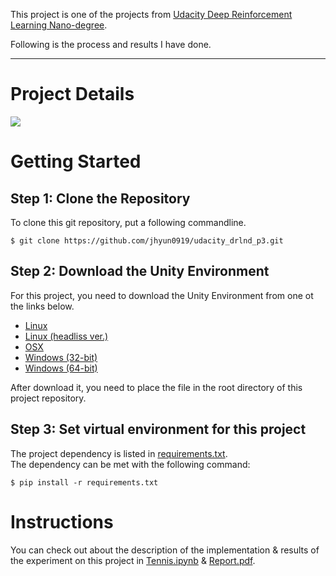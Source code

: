This project is one of the projects from [Udacity Deep Reinforcement Learning Nano-degree](https://github.com/udacity/deep-reinforcement-learning).

Following is the process and results I have done.

---

# Project Details

![](https://user-images.githubusercontent.com/10624937/42135623-e770e354-7d12-11e8-998d-29fc74429ca2.gif)

# Getting Started

## Step 1: Clone the Repository

To clone this git repository, put a following commandline.

```
$ git clone https://github.com/jhyun0919/udacity_drlnd_p3.git
```

## Step 2: Download the Unity Environment

For this project, you need to download the Unity Environment from one ot the links below.

* [Linux]()
* [Linux (headliss ver.)]()
* [OSX]()
* [Windows (32-bit)]()
* [Windows (64-bit)]()

After download it, you need to place the file in the root directory of this project repository.

## Step 3: Set virtual environment for this project

The project dependency is listed in [requirements.txt]().  
The dependency can be met with the following command:

```
$ pip install -r requirements.txt
```

# Instructions

You can check out about the description of the implementation & results of the experiment on this project in [Tennis.ipynb]() & [Report.pdf]().

